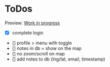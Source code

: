 # ToDos

Preview: [Work in progress](http://localhost:3000)

- [x] complete login
- [] profile > menu with toggle
- [] notes in db = show on the map
- [] no zoom/scroll on map
- [] add notes to db (lng/lat, email, timestamp)
